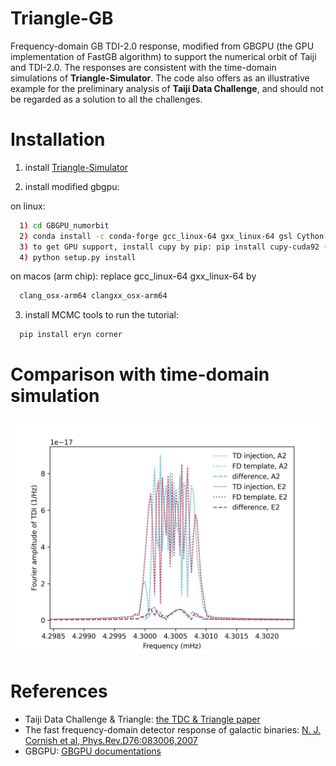 # Triangle-GB
Frequency-domain GB TDI-2.0 response, modified from GBGPU (the GPU implementation of FastGB algorithm) to support the numerical orbit of Taiji and TDI-2.0. 
The responses are consistent with the time-domain simulations of **Triangle-Simulator**. 
The code also offers as an illustrative example for the preliminary analysis of **Taiji Data Challenge**, and should not be regarded as a solution to all the challenges.

# Installation 
1. install [Triangle-Simulator](https://github.com/TriangleDataCenter/Triangle-Simulator) 

2. install modified gbgpu:

on linux:  
```sh
  1) cd GBGPU_numorbit
  2) conda install -c conda-forge gcc_linux-64 gxx_linux-64 gsl Cython 
  3) to get GPU support, install cupy by pip: pip install cupy-cuda92 (replace 92 by your own cuda toolkit version)
  4) python setup.py install
```

on macos (arm chip):
replace gcc_linux-64 gxx_linux-64 by 
```sh
  clang_osx-arm64 clangxx_osx-arm64
```

3. install MCMC tools to run the tutorial:
```sh
  pip install eryn corner
```

# Comparison with time-domain simulation 
![image](Figures/TD_vs_FD.jpg)

# References 
- Taiji Data Challenge \& Triangle: [the TDC \& Triangle paper](TBD)
- The fast frequency-domain detector response of galactic binaries: [N. J. Cornish et al, Phys.Rev.D76:083006,2007](https://doi.org/10.1103/PhysRevD.76.083006)
- GBGPU: [GBGPU documentations](https://mikekatz04.github.io/GBGPU/html/index.html)

